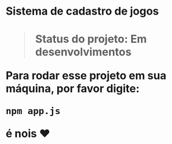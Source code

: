 <h1> Sistema de cadastro de jogos<h1>

> Status do projeto: Em desenvolvimentos

Para rodar esse projeto em sua máquina, por favor digite:

```
npm app.js
```

é nois ♥
